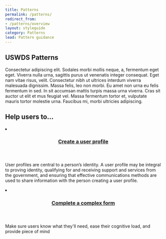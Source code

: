 ```yaml
---
title: Patterns
permalink: /patterns/
redirect_from:
- /patterns/overview
layout: styleguide
category: Patterns
lead: Pattern guidance
---
```


## USWDS Patterns
Consectetur adipiscing elit. Sodales morbi mollis neque, a, fermentum eget eget. Viverra nulla urna, sagittis purus ut venenatis integer consequat. Eget nam vitae risus, velit. Consectetur nibh ut ultrices interdum viverra malesuada dignissim. Massa felis, leo non morbi. Eu amet non urna eu felis fermentum in sed. In sit accumsan mattis turpis massa urna viverra. Cras sit auctor ut elit et mus feugiat vel. Massa fermentum tortor et, vulputate mauris tortor molestie urna. Faucibus mi, morbi ultricies adipiscing.

## Help users to...
<div class="usa-card-group flex-row margin-top-2">
  <li
  class="usa-card site-component-card grid-col-4 tablet:grid-col-4 margin-bottom-2"
  role="region"
  aria-atomic="true"
  aria-label="Visit Toggle"
  data-meta="Visit Toggle">
    <div class="usa-card__container">
      <header class="usa-card__header">
        <h3 class="usa-card__heading font-lang-lg"><a href="/patterns/create-a-profile/">Create a user profile</a></h3>
      </header>
      <div class="usa-card__body font-lang-sm">
        <p>User profiles are central to a person’s identity. A user profile may be integral to proving identity, qualifying for and receiving support and services from the government, and ensuring that effective communications methods are used to share information with the person creating a user profile.</p>
      </div>
    </div>
  </li>
  <li
  class="usa-card site-component-card grid-col-4 tablet:grid-col-4 margin-bottom-2"
  role="region"
  aria-atomic="true"
  aria-label="Visit Toggle"
  data-meta="Visit Toggle">
    <div class="usa-card__container">
      <header class="usa-card__header">
        <h3 class="usa-card__heading font-lang-lg"><a href="/components/complex-form">Complete a complex form</a></h3>
      </header>
      <div class="usa-card__body font-lang-sm">
        <p>Make sure users know what they'll need, ease their cognitive load, and provide piece of mind</p>
      </div>
    </div>
  </li>
</div>

